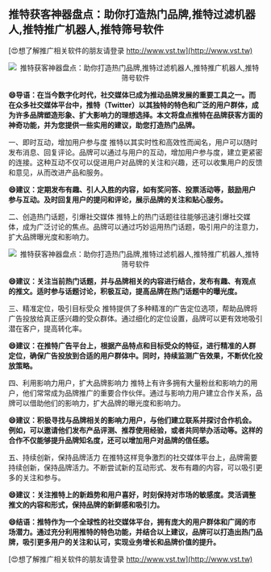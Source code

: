 ## **推特获客神器盘点：助你打造热门品牌,推特过滤机器人,推特推广机器人,推特筛号软件**

[😍想了解推广相关软件的朋友请登录 http://www.vst.tw](http://www.vst.tw)

 <center><img src="https://vst.tw/MP4/tuiguang/png/8.png" alt="推特获客神器盘点：助你打造热门品牌,推特过滤机器人,推特推广机器人,推特筛号软件"></center>

**😄导语：在当今数字化时代，社交媒体已成为推动品牌发展的重要工具之一。而在众多社交媒体平台中，推特（Twitter）以其独特的特色和广泛的用户群体，成为许多品牌塑造形象、扩大影响力的理想选择。本文将盘点推特在品牌获客方面的神奇功能，并为您提供一些实用的建议，助您打造热门品牌。**

一、即时互动，增加用户参与度
推特以其实时性和高效性而闻名，用户可以随时发布消息、回复评论。品牌可以通过与用户的互动，增加用户参与度，建立更紧密的连接。这种互动不仅可以促进用户对品牌的关注和兴趣，还可以收集用户的反馈和意见，从而改进产品和服务。

**😄建议：定期发布有趣、引人入胜的内容，如有奖问答、投票活动等，鼓励用户参与互动。及时回复用户的提问和评论，展示品牌的关注和贴心服务。**

二、创造热门话题，引爆社交媒体
推特上的热门话题往往能够迅速引爆社交媒体，成为广泛讨论的焦点。品牌可以通过巧妙运用热门话题，吸引用户的注意力，扩大品牌曝光度和影响力。

 <center><img src="https://vst.tw/MP4/tuiguang/png/0.png" alt="推特获客神器盘点：助你打造热门品牌,推特过滤机器人,推特推广机器人,推特筛号软件"></center>

**😄建议：关注当前热门话题，并与品牌相关的内容进行结合，发布有趣、有观点的推文。适时参与话题讨论，积极互动，提高品牌在热门话题中的曝光度。**

三、精准定位，吸引目标受众
推特提供了多种精准的广告定位选项，帮助品牌将广告投放给真正感兴趣的受众群体。通过细化的定位设置，品牌可以更有效地吸引潜在客户，提高转化率。

**😄建议：在推特广告平台上，根据产品特点和目标受众的特征，进行精准的人群定位，确保广告投放到合适的用户群体中。同时，持续监测广告效果，不断优化投放策略。**

四、利用影响力用户，扩大品牌影响力
推特上有许多拥有大量粉丝和影响力的用户，他们常常成为品牌推广的重要合作伙伴。通过与影响力用户建立合作关系，品牌可以借助他们的影响力，扩大品牌的曝光度和影响力。

**😄建议：积极寻找与品牌相关的影响力用户，与他们建立联系并探讨合作机会。例如，可以邀请他们发布产品评测、推荐使用经验，或者共同举办活动等。这样的合作不仅能够提升品牌知名度，还可以增加用户对品牌的信任感。**

五、持续创新，保持品牌活力
在推特这样竞争激烈的社交媒体平台上，品牌需要持续创新，保持品牌活力。不断尝试新的互动形式、发布有趣的内容，可以吸引更多的关注和参与。

**😄建议：关注推特上的新趋势和用户喜好，时刻保持对市场的敏感度。灵活调整推文的内容和形式，保持品牌的新鲜感和吸引力。**

**😄结语：推特作为一个全球性的社交媒体平台，拥有庞大的用户群体和广阔的市场潜力。通过充分利用推特的特色功能，并结合以上建议，品牌可以打造出热门品牌，吸引更多用户的关注和认可，实现业务增长和品牌价值的提升。**

[😍想了解推广相关软件的朋友请登录 http://www.vst.tw](http://www.vst.tw)



